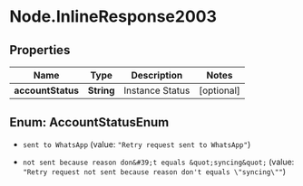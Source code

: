 # Node.InlineResponse2003

## Properties

Name | Type | Description | Notes
------------ | ------------- | ------------- | -------------
**accountStatus** | **String** | Instance Status | [optional] 



## Enum: AccountStatusEnum


* `sent to WhatsApp` (value: `"Retry request sent to WhatsApp"`)

* `not sent because reason don&#39;t equals &quot;syncing&quot;` (value: `"Retry request not sent because reason don't equals \"syncing\""`)




